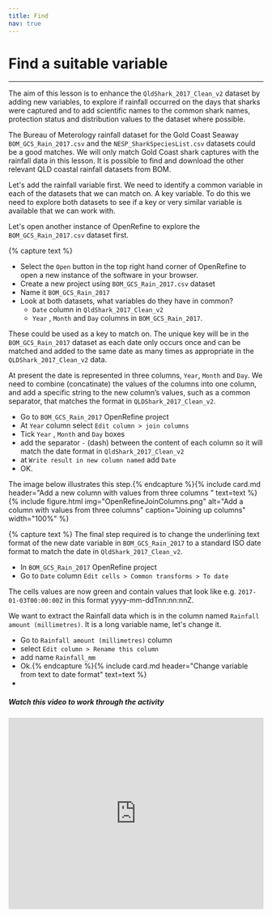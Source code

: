 ```yaml
---
title: Find
nav: true
---
```

# Find a suitable variable

--------

The aim of this lesson is to enhance the  `QldShark_2017_Clean_v2` dataset by adding new variables, to explore if rainfall occurred on the days that sharks were captured and to add scientific names to the common shark names, protection status and distribution values to the dataset where possible. 

The Bureau of Meterology rainfall dataset for the Gold Coast Seaway `BOM_GCS_Rain_2017.csv` and the `NESP_SharkSpeciesList.csv` datasets could be a good matches. We will only match Gold Coast shark captures with the rainfall data in this lesson. It is possible to find and download the other relevant QLD coastal rainfall datasets from BOM.

Let's add the rainfall variable first.  We need to identify a common variable in each of the datasets that we can match on.  A key variable.  To do this we need to explore both datasets to see if a key or very similar variable is available that we can work with. 

Let's open another instance of OpenRefine to explore the  `BOM_GCS_Rain_2017.csv` dataset first.  

{% capture text %}
- Select the `Open` button in the top right hand corner of OpenRefine to open a new instance of the software in your browser.  
- Create a new project using  `BOM_GCS_Rain_2017.csv`  dataset
- Name it  `BOM_GCS_Rain_2017`
- Look at both datasets, what variables do they have in common?
  - `Date`  column in  `QldShark_2017_Clean_v2`
  - `Year` ,  `Month` and  `Day` columns in  `BOM_GCS_Rain_2017`.
 
These could be used as a key to match on. The unique key will be in the `BOM_GCS_Rain_2017` dataset as each date only occurs once and can be matched and added to the same date as many times as appropriate in the `QLDShark_2017_Clean_v2` data.

At present the date is represented in three columns, `Year`, `Month` and `Day`. We need to combine (concatinate) the values of the columns into one column, and add a specific string to the new column’s values, such as a common separator, that matches the format in `QLDShark_2017_Clean_v2`.

- Go to `BOM_GCS_Rain_2017` OpenRefine project
- At  `Year`  column select  `Edit column > join columns`
- Tick  `Year` ,  `Month`  and  `Day`  boxes
- add the separator  `-` (dash) between the content of each column so it will match the date format in `QldShark_2017_Clean_v2`
- at   `Write result in new column named`  add  `Date`
- OK.

The image below illustrates this step.{% endcapture %}{% include card.md header="Add a new column with values from three columns " text=text %}
{% include figure.html img="OpenRefineJoinColumns.png" alt="Add a column with values from three columns" caption="Joining up columns" width="100%" %}

{% capture text %}
The final step required is to change the underlining text format of the new date variable in `BOM_GCS_Rain_2017` to a standard ISO date format to match the date in `QldShark_2017_Clean_v2`.
- In `BOM_GCS_Rain_2017` OpenRefine project
- Go to `Date` column  `Edit cells > Common transforms > To date`

The cells values are now green and contain values that look like e.g. `2017-01-03T00:00:00Z` in this format yyyy-mm-ddTnn:nn:nnZ.

We want to extract the Rainfall data which is in the column named `Rainfall amount (millimetres)`. It is a long variable name, let's change it.
- Go to `Rainfall amount (millimetres)` column
- select `Edit column > Rename this column`
- add name `Rainfall_mm`
- Ok.{% endcapture %}{% include card.md header="Change variable from text to date format" text=text %}
- 
##### Watch this video to work through the activity 
<div style="padding:75% 0 0 0;position:relative;"><iframe src="https://player.vimeo.com/video/782781381?h=33206ddbfc&amp;badge=0&amp;autopause=0&amp;player_id=0&amp;app_id=58479" frameborder="0" allow="autoplay; fullscreen; picture-in-picture" allowfullscreen style="position:absolute;top:0;left:0;width:100%;height:100%;" title="ConcatentateOpenRefine.mp4"></iframe></div><script src="https://player.vimeo.com/api/player.js"></script>
